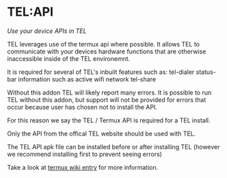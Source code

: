 # TEL:API

_Use your device APIs in TEL_

TEL leverages use of the termux api where possible. 
It allows TEL to communicate with your devices hardware functions that are otherwise inaccessible inside of the TEL environemnt.

It is required for several of TEL's inbuilt features such as:
tel-dialer
status-bar information such as active wifi network
tel-share

Without this addon TEL will likely report many errors. It is possible to run TEL without this addon, but support will not be provided for errors that occur because user has chosen not to install the API.

For this reason we say the TEL / Termux API is required for a TEL install.

Only the API from the offical TEL website should be used with TEL.

The TEL API apk file can be installed before or after installing TEL (however we recommend installing first to prevent seeing errors)

Take a look at [termux wiki entry](https://wiki.termux.com/wiki/Termux:API) for more information.
